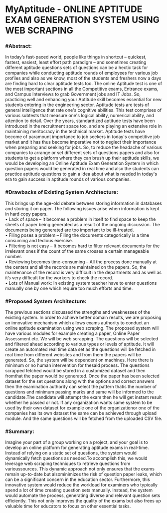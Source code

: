 # MyAptitude - ONLINE APTITUDE EXAM GENERATION SYSTEM USING WEB SCRAPING

<h3>#Abstract:</h3>
In today’s fast-paced world, people like things in shortcut – quickest, fastest, easiest, least effort
path paradigm – and sometimes creating different aptitude questions sets of questions can be a hectic
task for companies while conducting aptitude rounds of employees for various job profiles and also
as we know, most of the students and freshers now a days are finding hard to clear aptitude tests too.
The online Aptitude test is one of the most important sections in all the Competitive exams, Entrance
exams, and Campus Interviews to grab Government jobs and IT Jobs. So, practicing well and
enhancing your Aptitude skill becomes essential for new students entering in the engineering sector.
Aptitude tests are tests of general intelligence that rate one's cognitive abilities. This test comprises
of various subtests that measure one's logical ability, numerical ability, and attention to detail. Over
the years, standardized aptitude tests have been introduced in the recruitment space too, and are
playing an extensive role in maintaining meritocracy in the technical market. Aptitude tests have
become of paramount importance to job seekers in today's competitive job market and it has thus
become imperative not to neglect their importance when preparing and seeking for jobs.
So, to reduce the headache of various companies to arrange or set different sets of questions papers
and also for students to get a platform where they can brush up their aptitude skills, we would be
developing an Online Aptitude Exam Generation System in which question papers would be
generated in real time and also the students can practice aptitude questions to gain a idea about what
is needed in today's era to gain success in aptitude rounds of various companies.

<h3>#Drawbacks of Existing System Architecture:</h3>
This brings up the age-old debate between storing information in databases and storing it on paper.
The following issues arise when information is kept in hard copy papers.
<br>
• Lack of space – It becomes a problem in itself to find space to keep the sheets of paper being
generated as a result of the ongoing discussion. The documents being generated are too
important to be ill-treated.
<br>
• Filing poses a problem – Filing the documents categorically is a time consuming and tedious
exercise.
<br>
• Filtering is not easy – It becomes hard to filter relevant documents for the irrelevant ones if the
count of the same crosses a certain manageable number.
<br>
• Reviewing becomes time-consuming – All the process done manually at the centers and all the
records are maintained on the papers. So, the maintenance of the record is very difficult in the
departments and as well as it’s very difficult for the workers to check the record.
<br>
• Lots of Manual work: In existing system teacher have to enter questions manually one by one
which require too much efforts and time.

<h3>#Proposed System Architecture:</h3>
The previous sections discussed the strengths and weaknesses of the existing system. In order to
achieve better domain results, we are proposing an innovative mechanism which allows exams
authority to conduct an online aptitude examination using web scraping. The proposed system will
have various modules for example creating a paper, Online Paper Assessment etc. We will be web
scrapping. The questions will be selected and filtered ahead according to various types or levels of
aptitude. It will create an automated real time data set as the questions will be fetched in real time
from different websites and from them the papers will be generated. So, the system will be dependent
on machines. Here there is minimum or no human intervention for thesaid process. The questions
scrapped fetched would be stored in a customized dataset and then fromthat the paper would be
generated. Once the paper has been selected dataset for the set questions along with the options and
correct answers then the examination authority can select the pattern thatis the number of questions
and minimum passing marks and same will be informed to the candidate.The candidate will attempt
the exam then he will get instant result whether he passed or not. If any organization wants same
system to be used by their own dataset for example one of the organizationor one of the companies
has its own dataset the same can be achieved through upload module. And the same questions will
be fetched from the uploaded CSV file.

<h3>#Summary:</h3>
Imagine your part of a group working on a project, and your goal is to develop an online platform for 
generating aptitude exams in real-time. Instead of relying on a static set of questions, the system 
would dynamically fetch questions as needed.To accomplish this, we would leverage web scraping 
techniques to retrieve questions from varioussources. This dynamic approach not only ensures that 
the exams remain up-to-date but alsominimizes the risk of question paper leaks, which can be a 
significant concern in the education sector. Furthermore, this innovative system would reduce the 
workload for examiners who typically spend a lot of time creating question sets manually. Instead, the 
system would automate the process, generating diverse and relevant question sets efficiently. This not
only improves the quality of the exams but also frees up valuable time for educators to focus on other 
essential tasks.

